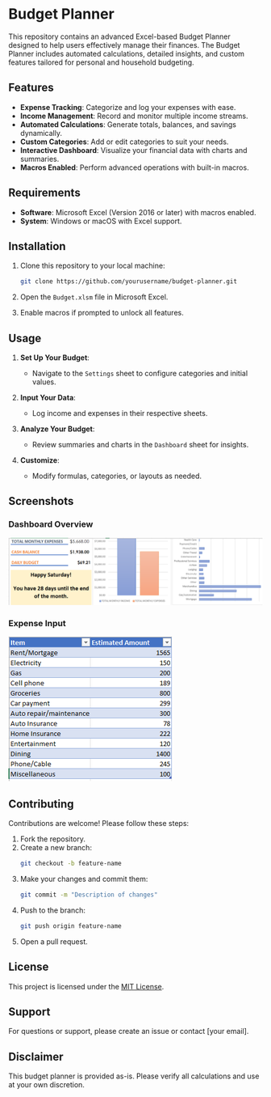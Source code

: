# Budget Planner

This repository contains an advanced Excel-based Budget Planner designed to help users effectively manage their finances. The Budget Planner includes automated calculations, detailed insights, and custom features tailored for personal and household budgeting.

## Features

- **Expense Tracking**: Categorize and log your expenses with ease.
- **Income Management**: Record and monitor multiple income streams.
- **Automated Calculations**: Generate totals, balances, and savings dynamically.
- **Custom Categories**: Add or edit categories to suit your needs.
- **Interactive Dashboard**: Visualize your financial data with charts and summaries.
- **Macros Enabled**: Perform advanced operations with built-in macros.

## Requirements

- **Software**: Microsoft Excel (Version 2016 or later) with macros enabled.
- **System**: Windows or macOS with Excel support.

## Installation

1. Clone this repository to your local machine:
   ```bash
   git clone https://github.com/yourusername/budget-planner.git
   ```

2. Open the `Budget.xlsm` file in Microsoft Excel.

3. Enable macros if prompted to unlock all features.

## Usage

1. **Set Up Your Budget**:
   - Navigate to the `Settings` sheet to configure categories and initial values.

2. **Input Your Data**:
   - Log income and expenses in their respective sheets.

3. **Analyze Your Budget**:
   - Review summaries and charts in the `Dashboard` sheet for insights.

4. **Customize**:
   - Modify formulas, categories, or layouts as needed.

## Screenshots

### Dashboard Overview
![Dashboard](images/dashboard.PNG)

### Expense Input
![Expense Input](images/expense.PNG)

## Contributing

Contributions are welcome! Please follow these steps:

1. Fork the repository.
2. Create a new branch:
   ```bash
   git checkout -b feature-name
   ```
3. Make your changes and commit them:
   ```bash
   git commit -m "Description of changes"
   ```
4. Push to the branch:
   ```bash
   git push origin feature-name
   ```
5. Open a pull request.

## License

This project is licensed under the [MIT License](LICENSE).

## Support

For questions or support, please create an issue or contact [your email].

## Disclaimer

This budget planner is provided as-is. Please verify all calculations and use at your own discretion.
